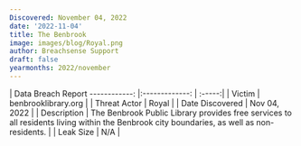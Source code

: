 ```yaml
---
Discovered: November 04, 2022
date: '2022-11-04'
title: The Benbrook
image: images/blog/Royal.png
author: Breachsense Support
draft: false
yearmonths: 2022/november
---
```



| Data Breach Report
------------:     |:-------------:    | :-----:|
| Victim      | benbrooklibrary.org      | 
| Threat Actor      | Royal      | 
| Date Discovered      | Nov 04, 2022      | 
| Description      | The Benbrook Public Library provides free services to all residents living within the Benbrook city boundaries, as well as non-residents.      | 
| Leak Size      | N/A      | 

